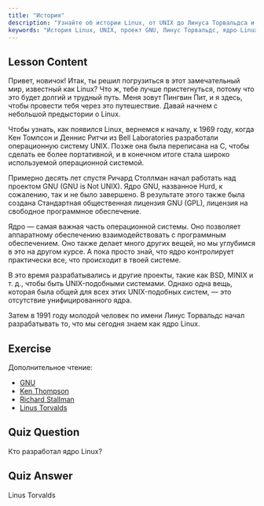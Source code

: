 ```yaml
---
title: "История"
description: "Узнайте об истории Linux, от UNIX до Линуса Торвальдса и проекта GNU. Поймите его истоки и эволюцию для начинающих."
keywords: "История Linux, UNIX, проект GNU, Линус Торвальдс, ядро Linux, Linux для начинающих, учебник по Linux, руководство по Linux"
---
```


## Lesson Content

Привет, новичок! Итак, ты решил погрузиться в этот замечательный мир, известный как Linux? Что ж, тебе лучше пристегнуться, потому что это будет долгий и трудный путь. Меня зовут Пингвин Пит, и я здесь, чтобы провести тебя через это путешествие. Давай начнем с небольшой предыстории о Linux.

Чтобы узнать, как появился Linux, вернемся к началу, к 1969 году, когда Кен Томпсон и Деннис Ритчи из Bell Laboratories разработали операционную систему UNIX. Позже она была переписана на C, чтобы сделать ее более портативной, и в конечном итоге стала широко используемой операционной системой.

Примерно десять лет спустя Ричард Столлман начал работать над проектом GNU (GNU is Not UNIX). Ядро GNU, названное Hurd, к сожалению, так и не было завершено. В результате этого также была создана Стандартная общественная лицензия GNU (GPL), лицензия на свободное программное обеспечение.

Ядро — самая важная часть операционной системы. Оно позволяет аппаратному обеспечению взаимодействовать с программным обеспечением. Оно также делает много других вещей, но мы углубимся в это на другом курсе. А пока просто знай, что ядро контролирует практически все, что происходит в твоей системе.

В это время разрабатывались и другие проекты, такие как BSD, MINIX и т. д., чтобы быть UNIX-подобными системами. Однако одна вещь, которая была общей для всех этих UNIX-подобных систем, — это отсутствие унифицированного ядра.

Затем в 1991 году молодой человек по имени Линус Торвальдс начал разрабатывать то, что мы сегодня знаем как ядро Linux.

## Exercise

Дополнительное чтение:

- [GNU](https://www.gnu.org/home.en.html)
- [Ken Thompson](https://en.wikipedia.org/wiki/Ken_Thompson)
- [Richard Stallman](https://stallman.org/)
- [Linus Torvalds](https://en.wikipedia.org/wiki/Linus_Torvalds)

## Quiz Question

Кто разработал ядро Linux?

## Quiz Answer

Linus Torvalds
